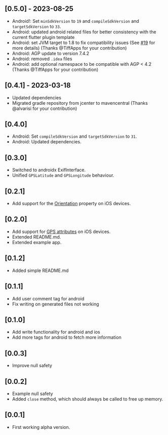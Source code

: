 ## [0.5.0] - 2023-08-25

- Android!: Set `minSdkVersion` to `19` and `compileSdkVersion` and `targetSdkVersion` to `33`.
- Android: updated android related files for better consistency with the current flutter plugin template
- Android: set JVM target to 1.8 to fix compatibility issues (See [#19](https://github.com/cloudacy/native_exif/issues/19#issuecomment-1645544695) for more details) (Thanks @TiffApps for your contribution)
- Android: AGP update to version 7.4.2
- Android: removed `.idea` files
- Android: add optional namespace to be compatible with AGP < 4.2 (Thanks @TiffApps for your contribution)

## [0.4.1] - 2023-03-18

- Updated dependencies
- Migrated gradle repository from jcenter to mavencentral (Thanks @alvarisi for your contribution)

## [0.4.0]

- Android: Set `compileSdkVersion` and `targetSdkVersion` to `31`.
- Android: Updated dependencies.

## [0.3.0]

- Switched to androidx ExifInterface.
- Unified `GPSLatitude` and `GPSLongitude` behaviour.

## [0.2.1]

- Add support for the [Orientation](https://developer.apple.com/documentation/imageio/cgimagepropertyorientation) property on iOS devices.

## [0.2.0]

- Add support for [GPS attributes](https://developer.apple.com/documentation/imageio/gps_dictionary_keys) on iOS devices.
- Extended README.md.
- Extended example app.

## [0.1.2]

- Added simple README.md

## [0.1.1]

- Add user comment tag for android
- Fix writing on generated files not working

## [0.1.0]

- Add write functionality for android and ios
- Add more tags for android to fetch more information

## [0.0.3]

- Improve null safety

## [0.0.2]

- Example null safety
- Added `close` method, which should always be called to free up memory.

## [0.0.1]

- First working alpha version.
